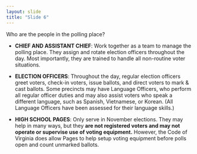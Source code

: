 ```yaml
---
layout: slide
title: "Slide 6"
---
```


Who are the people in the polling place?

- **CHIEF AND ASSISTANT CHIEF**: Work together as a team to manage the polling place. They assign and rotate election officers throughout the day. Most importantly, they are trained to handle all non-routine voter situations.

- **ELECTION OFFICERS**: Throughout the day, regular election officers greet voters, check-in voters, issue ballots, and direct voters to mark & cast ballots. Some precincts may have Language Officers, who perform all regular officer duties and may also assist voters who speak a different language, such as Spanish, Vietnamese, or Korean. (All Language Officers have been assessed for their language skills.)

- **HIGH SCHOOL PAGES**: Only serve in November elections. They may help in many ways, but they __are not registered voters and may not operate or supervise use of voting equipment.__ However, the Code of Virginia does allow Pages to help setup voting equipment before polls open and count unmarked ballots.
